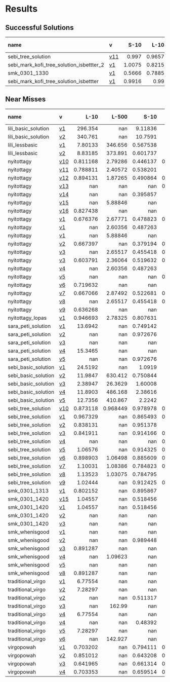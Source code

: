 # Results

## Successful Solutions

| name                                     | v                           |   S-10 |   L-10 |   L-500 |   S-1000 |   XL-5000 |   Total time |
|:-----------------------------------------|:----------------------------|-------:|-------:|--------:|---------:|----------:|-------------:|
| sebi_tree_solution                       | [v11](../../commit/f5184f4) | 0.997  | 0.9657 |  1.0262 |   0.9053 |    2.9965 |       6.8908 |
| sebi_mark_kofi_tree_solution_isbettter_2 | [v1](../../commit/86576c8)  | 1.0075 | 0.8215 |  1.1704 |   1.18   |    2.8261 |       7.0055 |
| smk_0301_1330                            | [v1](../../commit/0e79b0d)  | 0.5666 | 0.7885 |  0.9555 |   1.0092 |    3.971  |       7.2907 |
| sebi_mark_kofi_tree_solution_isbettter   | [v1](../../commit/a6bdaac)  | 0.9916 | 0.99   |  0.9256 |   1.0083 |    3.7755 |       7.6911 |

## Near Misses

| name                | v                           |       L-10 |      L-500 |       S-10 |     S-1000 |   XL-5000 |
|:--------------------|:----------------------------|-----------:|-----------:|-----------:|-----------:|----------:|
| lili_basic_solution | [v1](../../commit/07a3e46)  | 296.354    | nan        |   9.11836  | 717.327    | nan       |
| lili_basic_solution | [v2](../../commit/22adf02)  | 340.761    | nan        |  10.7591   | 729.522    | nan       |
| lili_lessbasic      | [v1](../../commit/be983ae)  |   7.80133  | 346.656    |   0.567538 |  15.4641   | nan       |
| lili_lessbasic      | [v2](../../commit/dbd5cee)  |   8.83185  | 373.891    |   0.601737 |  18.5616   | nan       |
| nyitottagy          | [v10](../../commit/71f3fa1) |   0.811168 |   2.79286  |   0.446137 |   0.444939 | nan       |
| nyitottagy          | [v11](../../commit/2d97273) |   0.788811 |   2.40572  |   0.538201 |   0.51477  | nan       |
| nyitottagy          | [v12](../../commit/65d203d) |   0.894131 |   1.87265  |   0.490864 |   0.537133 | nan       |
| nyitottagy          | [v13](../../commit/5c8bf09) | nan        | nan        | nan        |   0.491786 | nan       |
| nyitottagy          | [v14](../../commit/94bbeed) | nan        | nan        |   0.395857 | nan        | nan       |
| nyitottagy          | [v15](../../commit/a9a545f) | nan        |   5.88846  | nan        | nan        | nan       |
| nyitottagy          | [v16](../../commit/92dfadb) |   0.827438 | nan        | nan        | nan        | nan       |
| nyitottagy          | [v1](../../commit/265c45e)  |   0.676376 |   2.67771  |   0.478823 |   0.515898 | nan       |
| nyitottagy          | [v1](../../commit/5b6ba66)  | nan        |   2.60356  |   0.487263 | nan        | nan       |
| nyitottagy          | [v1](../../commit/a9a545f)  | nan        |   5.88846  | nan        | nan        | nan       |
| nyitottagy          | [v2](../../commit/788323f)  |   0.667397 | nan        |   0.379194 |   0.452332 | nan       |
| nyitottagy          | [v3](../../commit/292e28f)  | nan        |   2.65517  |   0.455418 |   0.506347 | nan       |
| nyitottagy          | [v3](../../commit/c8ad45c)  |   0.603791 |   2.36064  |   0.519632 |   0.448809 | nan       |
| nyitottagy          | [v4](../../commit/5b6ba66)  | nan        |   2.60356  |   0.487263 | nan        | nan       |
| nyitottagy          | [v5](../../commit/191e932)  | nan        | nan        | nan        |   0.497181 | nan       |
| nyitottagy          | [v6](../../commit/70d4d85)  |   0.719632 | nan        | nan        | nan        | nan       |
| nyitottagy          | [v7](../../commit/9104e6b)  |   0.667066 |   2.87492  |   0.522681 |   0.652182 | nan       |
| nyitottagy          | [v8](../../commit/292e28f)  | nan        |   2.65517  |   0.455418 |   0.506347 | nan       |
| nyitottagy          | [v9](../../commit/bb26b41)  |   0.636268 | nan        | nan        | nan        | nan       |
| nyitottagy_lopas    | [v1](../../commit/0b6a733)  |   0.946693 |   2.78325  |   0.807631 |   1.02     | nan       |
| sara_peti_solution  | [v1](../../commit/9ce26a5)  |  13.6942   | nan        |   0.749142 |  15.8852   | nan       |
| sara_peti_solution  | [v2](../../commit/7b58782)  | nan        | nan        |   0.972676 | nan        | nan       |
| sara_peti_solution  | [v3](../../commit/0fdef72)  | nan        | nan        | nan        |  15.869    | nan       |
| sara_peti_solution  | [v4](../../commit/fe495da)  |  15.3465   | nan        | nan        | nan        | nan       |
| sara_peti_solution  | [v5](../../commit/7b58782)  | nan        | nan        |   0.972676 | nan        | nan       |
| sebi_basic_solution | [v1](../../commit/eaca833)  |  24.5192   | nan        |   1.0919   |  41.5967   | nan       |
| sebi_basic_solution | [v2](../../commit/3371540)  |  11.9847   | 630.412    |   0.750844 |  27.2496   | nan       |
| sebi_basic_solution | [v3](../../commit/fe517a0)  |   2.38947  |  26.3629   |   1.60008  |   3.56721  | nan       |
| sebi_basic_solution | [v4](../../commit/51edc94)  |  11.8903   | 486.168    |   2.38616  |  25.2112   | nan       |
| sebi_basic_solution | [v5](../../commit/c1e2c40)  |  12.7356   | 410.867    |   2.2242   |  22.6535   | nan       |
| sebi_tree_solution  | [v10](../../commit/0ad7798) |   0.873118 |   0.968449 |   0.978978 |   0.750954 | nan       |
| sebi_tree_solution  | [v1](../../commit/c6e88f0)  |   0.967329 | nan        |   0.865493 |   0.885463 | nan       |
| sebi_tree_solution  | [v2](../../commit/987dfec)  |   0.838131 | nan        |   0.951378 |   1.39613  | nan       |
| sebi_tree_solution  | [v3](../../commit/e966f24)  |   0.841911 | nan        |   0.914166 |   0.940104 | nan       |
| sebi_tree_solution  | [v4](../../commit/b4221d7)  | nan        | nan        | nan        |   0.839791 | nan       |
| sebi_tree_solution  | [v5](../../commit/bba55ef)  |   1.06576  | nan        |   0.914325 |   0.924512 | nan       |
| sebi_tree_solution  | [v6](../../commit/6fb390f)  |   0.898903 |   1.06498  |   0.885609 |   0.986124 | nan       |
| sebi_tree_solution  | [v7](../../commit/1315fff)  |   1.10031  |   1.08386  |   0.784823 |   0.815491 | nan       |
| sebi_tree_solution  | [v8](../../commit/d1d2cbe)  |   1.13523  |   1.03075  |   0.784795 |   1.13577  | nan       |
| sebi_tree_solution  | [v9](../../commit/4a92f55)  |   1.02444  | nan        |   0.912425 |   0.836722 | nan       |
| smk_0301_1313       | [v1](../../commit/47857a0)  |   0.802152 | nan        |   0.895867 |   1.0126   | nan       |
| smk_0301_1420       | [v15](../../commit/a9a545f) |   1.04557  | nan        |   0.518456 |   1.06082  | nan       |
| smk_0301_1420       | [v1](../../commit/a9a545f)  |   1.04557  | nan        |   0.518456 |   1.06082  | nan       |
| smk_0301_1420       | [v2](../../commit/adc72be)  | nan        | nan        | nan        | nan        | nan       |
| smk_0301_1420       | [v3](../../commit/e45d899)  | nan        | nan        | nan        | nan        | nan       |
| smk_whenisgood      | [v1](../../commit/1791b69)  | nan        | nan        | nan        |   1.08504  | nan       |
| smk_whenisgood      | [v2](../../commit/cdeae11)  | nan        | nan        |   0.989448 | nan        | nan       |
| smk_whenisgood      | [v3](../../commit/292e28f)  |   0.891287 | nan        | nan        | nan        | nan       |
| smk_whenisgood      | [v4](../../commit/12cd623)  | nan        |   1.09623  | nan        | nan        | nan       |
| smk_whenisgood      | [v5](../../commit/7d82fcf)  | nan        | nan        | nan        | nan        |   2.89268 |
| smk_whenisgood      | [v8](../../commit/292e28f)  |   0.891287 | nan        | nan        | nan        | nan       |
| traditional_virgo   | [v1](../../commit/5b6ba66)  |   6.77554  | nan        | nan        |   7.1553   | nan       |
| traditional_virgo   | [v2](../../commit/7b58782)  |   7.28297  | nan        | nan        |   8.53946  | nan       |
| traditional_virgo   | [v2](../../commit/f13d3e5)  | nan        | nan        |   0.511317 | nan        | nan       |
| traditional_virgo   | [v3](../../commit/dbdd9ce)  | nan        | 162.99     | nan        | nan        | nan       |
| traditional_virgo   | [v4](../../commit/5b6ba66)  |   6.77554  | nan        | nan        |   7.1553   | nan       |
| traditional_virgo   | [v4](../../commit/b932659)  | nan        | nan        |   0.48392  | nan        | nan       |
| traditional_virgo   | [v5](../../commit/7b58782)  |   7.28297  | nan        | nan        |   8.53946  | nan       |
| traditional_virgo   | [v6](../../commit/eae156a)  | nan        | 142.927    | nan        | nan        | nan       |
| virgopowah          | [v1](../../commit/2dbc7e7)  |   0.703202 | nan        |   0.794111 |   0.628813 | nan       |
| virgopowah          | [v2](../../commit/4d03f1c)  |   0.851012 | nan        |   0.643208 |   0.733836 | nan       |
| virgopowah          | [v3](../../commit/04cd313)  |   0.641965 | nan        |   0.661314 |   0.800964 | nan       |
| virgopowah          | [v4](../../commit/e317489)  |   0.703353 | nan        |   0.659514 |   0.718414 | nan       |